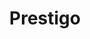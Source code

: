 ---
title: "Prestigo"
url: /ciudad-autonoma-de-buenos-aires/prestigo-avenida-francisco-beiro/
shop: pintura
---